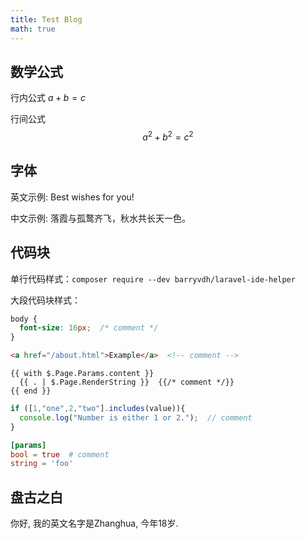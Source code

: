 ```yaml
---
title: Test Blog 
math: true
---
```


## 数学公式

行内公式 $a+b=c$

行间公式
$$
a^2 + b^2 = c^2
$$

## 字体

英文示例: Best wishes for you!

中文示例: 落霞与孤鹜齐飞，秋水共长天一色。

## 代码块

单行代码样式：`composer require --dev barryvdh/laravel-ide-helper`

大段代码块样式：

```css
body {
  font-size: 16px;  /* comment */
}
```

```html
<a href="/about.html">Example</a>  <!-- comment -->
```

```go-html-template
{{ with $.Page.Params.content }}
  {{ . | $.Page.RenderString }}  {{/* comment */}}
{{ end }}
```

```javascript
if ([1,"one",2,"two"].includes(value)){
  console.log("Number is either 1 or 2.");  // comment
}
```

```toml
[params]
bool = true  # comment
string = 'foo'
```

## 盘古之白

你好, 我的英文名字是Zhanghua, 今年18岁.